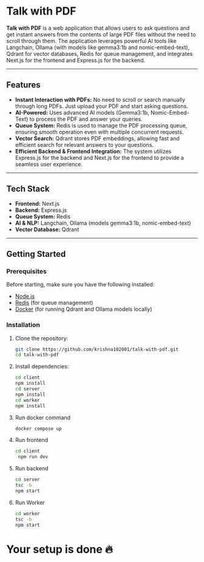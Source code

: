 # Talk with PDF

**Talk with PDF** is a web application that allows users to ask questions and get instant answers from the contents of large PDF files without the need to scroll through them. The application leverages powerful AI tools like Langchain, Ollama (with models like gemma3:1b and nomic-embed-text), Qdrant for vector databases, Redis for queue management, and integrates Next.js for the frontend and Express.js for the backend.

---

## Features

- **Instant Interaction with PDFs:** No need to scroll or search manually through long PDFs. Just upload your PDF and start asking questions.
- **AI-Powered:** Uses advanced AI models (Gemma3:1b, Nomic-Embed-Text) to process the PDF and answer your queries.
- **Queue System:** Redis is used to manage the PDF processing queue, ensuring smooth operation even with multiple concurrent requests.
- **Vector Search:** Qdrant stores PDF embeddings, allowing fast and efficient search for relevant answers to your questions.
- **Efficient Backend & Frontend Integration:** The system utilizes Express.js for the backend and Next.js for the frontend to provide a seamless user experience.

---

## Tech Stack

- **Frontend:** Next.js
- **Backend:** Express.js
- **Queue System:** Redis
- **AI & NLP:** Langchain, Ollama (models gemma3:1b, nomic-embed-text)
- **Vector Database:** Qdrant

---

## Getting Started

### Prerequisites

Before starting, make sure you have the following installed:

- [Node.js](https://nodejs.org/en/download/)
- [Redis](https://redis.io/download) (for queue management)
- [Docker](https://www.docker.com/get-started) (for running Qdrant and Ollama models locally)

### Installation

1. Clone the repository:

   ```bash
   git clone https://github.com/krishna102001/talk-with-pdf.git
   cd talk-with-pdf
   ```

2. Install dependencies:
   ```bash
   cd client
   npm install
   cd server
   npm install
   cd worker
   npm install
   ```
3. Run docker command

   ```bash
   docker compose up
   ```

4. Run frontend

   ```bash
   cd client
    npm run dev
   ```

5. Run backend

   ```bash
   cd server
   tsc -b
   npm start
   ```

6. Run Worker
   ```bash
   cd worker
   tsc -b
   npm start
   ```

# Your setup is done 🔥
